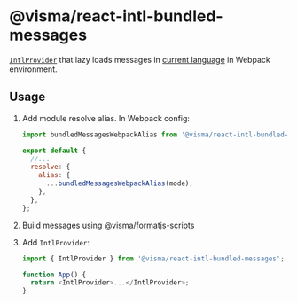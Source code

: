 # @visma/react-intl-bundled-messages

[`IntlProvider`](https://formatjs.io/docs/react-intl/components/) that lazy loads messages in [current language](/packages/react-app-locale-utils#usage) in Webpack environment.

## Usage

1. Add module resolve alias. In Webpack config:

   ```js
   import bundledMessagesWebpackAlias from '@visma/react-intl-bundled-messages/lib/webpackAlias.js';

   export default {
     //...
     resolve: {
       alias: {
         ...bundledMessagesWebpackAlias(mode),
       },
     },
   };
   ```

2. Build messages using [@visma/formatjs-scripts](https://github.com/Visma-AS/visma/tree/main/packages/formatjs-scripts)
3. Add `IntlProvider`:

   ```js
   import { IntlProvider } from '@visma/react-intl-bundled-messages';

   function App() {
     return <IntlProvider>...</IntlProvider>;
   }
   ```
